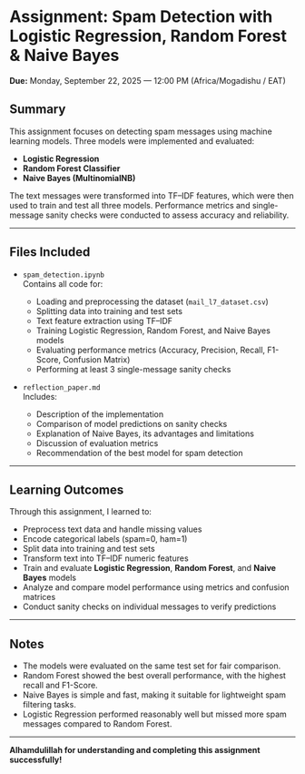 # Assignment: Spam Detection with Logistic Regression, Random Forest & Naive Bayes

**Due:** Monday, September 22, 2025 — 12:00 PM (Africa/Mogadishu / EAT)

## Summary

This assignment focuses on detecting spam messages using machine learning models. Three models were implemented and evaluated:

- **Logistic Regression**
- **Random Forest Classifier**
- **Naive Bayes (MultinomialNB)**

The text messages were transformed into TF–IDF features, which were then used to train and test all three models. Performance metrics and single-message sanity checks were conducted to assess accuracy and reliability.

---

## Files Included

- `spam_detection.ipynb`  
  Contains all code for:
  - Loading and preprocessing the dataset (`mail_l7_dataset.csv`)
  - Splitting data into training and test sets
  - Text feature extraction using TF–IDF
  - Training Logistic Regression, Random Forest, and Naive Bayes models
  - Evaluating performance metrics (Accuracy, Precision, Recall, F1-Score, Confusion Matrix)
  - Performing at least 3 single-message sanity checks

- `reflection_paper.md`  
  Includes:
  - Description of the implementation
  - Comparison of model predictions on sanity checks
  - Explanation of Naive Bayes, its advantages and limitations
  - Discussion of evaluation metrics
  - Recommendation of the best model for spam detection

---

## Learning Outcomes

Through this assignment, I learned to:

- Preprocess text data and handle missing values  
- Encode categorical labels (spam=0, ham=1)  
- Split data into training and test sets  
- Transform text into TF–IDF numeric features  
- Train and evaluate **Logistic Regression**, **Random Forest**, and **Naive Bayes** models  
- Analyze and compare model performance using metrics and confusion matrices  
- Conduct sanity checks on individual messages to verify predictions  

---

## Notes

- The models were evaluated on the same test set for fair comparison.  
- Random Forest showed the best overall performance, with the highest recall and F1-Score.  
- Naive Bayes is simple and fast, making it suitable for lightweight spam filtering tasks.  
- Logistic Regression performed reasonably well but missed more spam messages compared to Random Forest.  

---

**Alhamdulillah for understanding and completing this assignment successfully!** 
